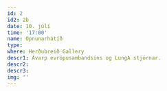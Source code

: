 ```yaml
---
id: 2
id2: 2b
date: 10. júlí
time: '17:00'
name: Opnunarhátíð
type: 
where: Herðubreið Gallery
descr1: Ávarp evrópusambandsins og LungA stjórnar.
descr2: 
descr3: 
img: ''
---
```

